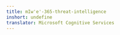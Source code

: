 ```yaml
---
title: mIw'e'-365-threat-intelligence
inshort: undefine
translator: Microsoft Cognitive Services
---
```




